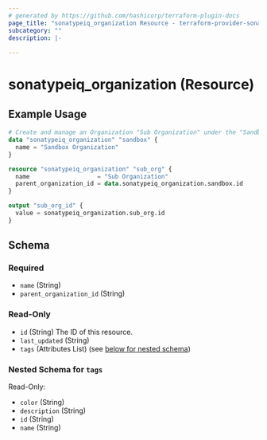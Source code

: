 ```yaml
---
# generated by https://github.com/hashicorp/terraform-plugin-docs
page_title: "sonatypeiq_organization Resource - terraform-provider-sonatypeiq"
subcategory: ""
description: |-
  
---
```


# sonatypeiq_organization (Resource)



## Example Usage

```terraform
# Create and manage an Organization "Sub Organization" under the "Sandbox Organization"
data "sonatypeiq_organization" "sandbox" {
  name = "Sandbox Organization"
}

resource "sonatypeiq_organization" "sub_org" {
  name                   = "Sub Organization"
  parent_organization_id = data.sonatypeiq_organization.sandbox.id
}

output "sub_org_id" {
  value = sonatypeiq_organization.sub_org.id
}
```

<!-- schema generated by tfplugindocs -->
## Schema

### Required

- `name` (String)
- `parent_organization_id` (String)

### Read-Only

- `id` (String) The ID of this resource.
- `last_updated` (String)
- `tags` (Attributes List) (see [below for nested schema](#nestedatt--tags))

<a id="nestedatt--tags"></a>
### Nested Schema for `tags`

Read-Only:

- `color` (String)
- `description` (String)
- `id` (String)
- `name` (String)
